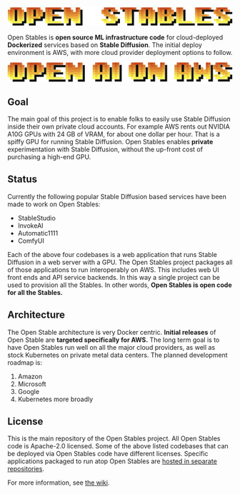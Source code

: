 ![](docs/images/open_stables_wordmark.png)

Open Stables is **open source ML infrastructure code** for cloud-deployed
**Dockerized** services based on **Stable Diffusion**. The initial deploy
environment is AWS, with more cloud provider deployment options to follow.

![](docs/images/tagline_open_ai_on_aws.png)

## Goal

The main goal of this project is to enable folks to easily use Stable
Diffusion inside their own private cloud accounts. For example AWS
rents out NVIDIA A10G GPUs with 24 GB of VRAM, for about one dollar per
hour. That is a spiffy GPU for running Stable Diffusion. Open Stables
enables **private** experimentation with Stable Diffusion, without
the up-front cost of purchasing a high-end GPU.

## Status
Currently the following popular Stable Diffusion based services have
been made to work on Open Stables:
- StableStudio
- InvokeAI
- Automatic1111
- ComfyUI

Each of the above four codebases is a web application that runs Stable
Diffusion in a web server with a GPU. The Open Stables project
packages all of those applications to run interoperably on AWS. This
includes web UI front ends and API service backends. In this way a
single project can be used to provision all the Stables.  In other
words, **Open Stables is open code for all the Stables.**

## Architecture

The Open Stable architecture is very Docker centric. **Initial
releases** of Open Stable are **targeted specifically for AWS.** The
long term goal is to have Open Stables run well on all the major cloud
providers, as well as stock Kubernetes on private metal data
centers. The planned development roadmap is:
1. Amazon
2. Microsoft
3. Google
4. Kubernetes more broadly

## License

This is the main repository of the Open Stables project. All Open
Stables code is Apache-2.0 licensed. Some of the above listed
codebases that can be deployed via Open Stables code have different
licenses. Specific applications packaged to run atop Open Stables are
[hosted in separate repositories](https://github.com/orgs/BrainTrustAI/repositories).

For more information, see [the wiki](https://github.com/BrainTrustAI/open_stables/wiki).

